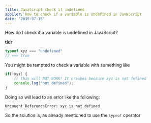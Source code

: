 ```yaml
---
title: JavaScript check if undefined
spoiler: How to check if a variable is undefined in JavaScript
date: '2019-07-15'
---
```

How do I check if a variable is undefined in JavaScript?

**tldr**
```js
typeof xyz === "undefined"
// ==> true
```

You might be tempted to check a variable with something like

```js
if(!xyz) {
    // this will NOT WORK! It crashes because xyz is not defined
    console.log("not defined");
}
```
Doing so will lead to an error like the following:

```
Uncaught ReferenceError: xyz is not defined
```

So the solution is, as already mentioned to use the `typeof` operator